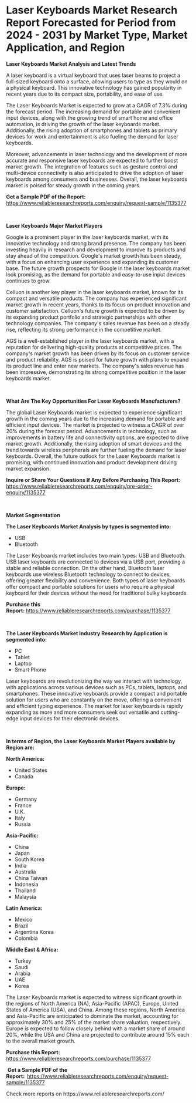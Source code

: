 <p><h1>Laser Keyboards Market Research Report Forecasted for Period from 2024 -  2031 by Market Type, Market Application, and Region</h1></p><p><strong>Laser Keyboards Market Analysis and Latest Trends</strong></p>
<p><p>A laser keyboard is a virtual keyboard that uses laser beams to project a full-sized keyboard onto a surface, allowing users to type as they would on a physical keyboard. This innovative technology has gained popularity in recent years due to its compact size, portability, and ease of use.</p><p>The Laser Keyboards Market is expected to grow at a CAGR of 7.3% during the forecast period. The increasing demand for portable and convenient input devices, along with the growing trend of smart home and office automation, is driving the growth of the laser keyboards market. Additionally, the rising adoption of smartphones and tablets as primary devices for work and entertainment is also fueling the demand for laser keyboards.</p><p>Moreover, advancements in laser technology and the development of more accurate and responsive laser keyboards are expected to further boost market growth. The integration of features such as gesture control and multi-device connectivity is also anticipated to drive the adoption of laser keyboards among consumers and businesses. Overall, the laser keyboards market is poised for steady growth in the coming years.</p></p>
<p><strong>Get a Sample PDF of the Report:&nbsp;</strong> <a href="https://www.reliableresearchreports.com/enquiry/request-sample/1135377">https://www.reliableresearchreports.com/enquiry/request-sample/1135377</a></p>
<p>&nbsp;</p>
<p><strong>Laser Keyboards Major Market Players</strong></p>
<p><p>Google is a prominent player in the laser keyboards market, with its innovative technology and strong brand presence. The company has been investing heavily in research and development to improve its products and stay ahead of the competition. Google's market growth has been steady, with a focus on enhancing user experience and expanding its customer base. The future growth prospects for Google in the laser keyboards market look promising, as the demand for portable and easy-to-use input devices continues to grow.</p><p>Celluon is another key player in the laser keyboards market, known for its compact and versatile products. The company has experienced significant market growth in recent years, thanks to its focus on product innovation and customer satisfaction. Celluon's future growth is expected to be driven by its expanding product portfolio and strategic partnerships with other technology companies. The company's sales revenue has been on a steady rise, reflecting its strong performance in the competitive market.</p><p>AGS is a well-established player in the laser keyboards market, with a reputation for delivering high-quality products at competitive prices. The company's market growth has been driven by its focus on customer service and product reliability. AGS is poised for future growth with plans to expand its product line and enter new markets. The company's sales revenue has been impressive, demonstrating its strong competitive position in the laser keyboards market.</p></p>
<p>&nbsp;</p>
<p><strong>What Are The Key Opportunities For Laser Keyboards Manufacturers?</strong></p>
<p><p>The global Laser Keyboards market is expected to experience significant growth in the coming years due to the increasing demand for portable and efficient input devices. The market is projected to witness a CAGR of over 20% during the forecast period. Advancements in technology, such as improvements in battery life and connectivity options, are expected to drive market growth. Additionally, the rising adoption of smart devices and the trend towards wireless peripherals are further fueling the demand for laser keyboards. Overall, the future outlook for the Laser Keyboards market is promising, with continued innovation and product development driving market expansion.</p></p>
<p><strong>Inquire or Share Your Questions If Any Before Purchasing This Report:</strong> <a href="https://www.reliableresearchreports.com/enquiry/pre-order-enquiry/1135377">https://www.reliableresearchreports.com/enquiry/pre-order-enquiry/1135377</a></p>
<p>&nbsp;</p>
<p><strong>Market Segmentation</strong></p>
<p><strong>The Laser Keyboards Market Analysis by types is segmented into:</strong></p>
<p><ul><li>USB</li><li>Bluetooth</li></ul></p>
<p><p>The Laser Keyboards market includes two main types: USB and Bluetooth. USB laser keyboards are connected to devices via a USB port, providing a stable and reliable connection. On the other hand, Bluetooth laser keyboards use wireless Bluetooth technology to connect to devices, offering greater flexibility and convenience. Both types of laser keyboards offer compact and portable solutions for users who require a physical keyboard for their devices without the need for traditional bulky keyboards.</p></p>
<p><strong>Purchase this Report:&nbsp;</strong><a href="https://www.reliableresearchreports.com/purchase/1135377">https://www.reliableresearchreports.com/purchase/1135377</a></p>
<p>&nbsp;</p>
<p><strong>The Laser Keyboards Market Industry Research by Application is segmented into:</strong></p>
<p><ul><li>PC</li><li>Tablet</li><li>Laptop</li><li>Smart Phone</li></ul></p>
<p><p>Laser keyboards are revolutionizing the way we interact with technology, with applications across various devices such as PCs, tablets, laptops, and smartphones. These innovative keyboards provide a compact and portable solution for users who are constantly on the move, offering a convenient and efficient typing experience. The market for laser keyboards is rapidly expanding as more and more consumers seek out versatile and cutting-edge input devices for their electronic devices.</p></p>
<p>&nbsp;</p>
<p><strong>In terms of Region, the Laser Keyboards Market Players available by Region are:</strong></p>
<p>
    <p> <strong> North America: </strong>
        <ul>
            <li>United States</li>
            <li>Canada</li>
        </ul>
        </p> 
    <p> <strong> Europe: </strong>
        <ul>
            <li>Germany</li>
            <li>France</li>
            <li>U.K.</li>
            <li>Italy</li>
            <li>Russia</li>
        </ul>
        </p> 
    <p> <strong> Asia-Pacific: </strong>
        <ul>
            <li>China</li>
            <li>Japan</li>
            <li>South Korea</li>
            <li>India</li>
            <li>Australia</li>
            <li>China Taiwan</li>
            <li>Indonesia</li>
            <li>Thailand</li>
            <li>Malaysia</li>
        </ul>
        </p> 
    <p> <strong> Latin America: </strong>
        <ul>
            <li>Mexico</li>
            <li>Brazil</li>
            <li>Argentina Korea</li>
            <li>Colombia</li>
        </ul>
        </p> 
    <p> <strong> Middle East & Africa: </strong>
        <ul>
            <li>Turkey</li>
            <li>Saudi</li>
            <li>Arabia</li>
            <li>UAE</li>
            <li>Korea</li>
        </ul>
    </p>
    </p>
<p><p>The Laser Keyboards market is expected to witness significant growth in the regions of North America (NA), Asia-Pacific (APAC), Europe, United States of America (USA), and China. Among these regions, North America and Asia-Pacific are anticipated to dominate the market, accounting for approximately 30% and 25% of the market share valuation, respectively. Europe is expected to follow closely behind with a market share of around 20%, while the USA and China are projected to contribute around 15% each to the overall market growth.</p></p>
<p><strong>Purchase this Report: </strong><a href="https://www.reliableresearchreports.com/purchase/1135377">https://www.reliableresearchreports.com/purchase/1135377</a></p>
<p>&nbsp;<strong>Get a Sample PDF of the Report:&nbsp;&nbsp;</strong><a href="https://www.reliableresearchreports.com/enquiry/request-sample/1135377">https://www.reliableresearchreports.com/enquiry/request-sample/1135377</a></p>
<p><strong></strong></p>
<p>Check more reports on https://www.reliableresearchreports.com/</p>